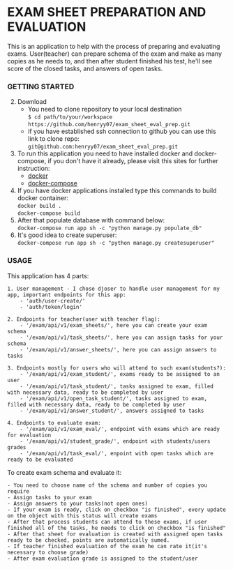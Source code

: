 # EXAM SHEET PREPARATION AND EVALUATION 

This is an application to help with the process of preparing and evaluating exams. User(teacher)
can prepare schema of the exam and make as many copies as he needs to, and then after student
finished his test, he'll see score of the closed tasks, and answers of open tasks.

### GETTING STARTED

2. Download  
    - You need to clone repository to your local destination  
    `$ cd path/to/your/workspace`  
    `https://github.com/henryy07/exam_sheet_eval_prep.git`
    - if you have established ssh connection to github you can use this link to clone repo:  
    `git@github.com:henryy07/exam_sheet_eval_prep.git`  
1. To run this application you need to have installed docker and docker-compose, 
if you don't have it already, please visit this sites for further instruction:  
    - [docker](https://docs.docker.com/ee/supported-platforms/)  
    - [docker-compose](https://github.com/Yelp/docker-compose/blob/master/docs/install.md)  
2. If you have docker applications installed type this commands to build docker container:  
`docker build .`  
`docker-compose build`  
3. After that populate database with command below:  
`docker-compose run app sh -c "python manage.py populate_db"`
4. It's good idea to create superuser:  
`docker-compose run app sh -c "python manage.py createsuperuser"`

### USAGE

This application has 4 parts:  

    1. User management - I chose djoser to handle user management for my app, important endpoints for this app:  
        - 'auth/user-create/'  
        - 'auth/token/login'    
        
    2. Endpoints for teacher(user with teacher flag):  
        - '/exam/api/v1/exam_sheets/', here you can create your exam schema  
        - '/exam/api/v1/task_sheets/', here you can assign tasks for your schema  
        - '/exam/api/v1/answer_sheets/', here you can assign answers to tasks  
        
    3. Endpoints mostly for users who will attend to such exam(students?):  
        - '/exam/api/v1/exam_student/', exams ready to be assigned to an user  
        - '/exam/api/v1/task_student/', tasks assigned to exam, filled with necessary data, ready to be completed by user  
        - '/exam/api/v1/open_task_student/', tasks assigned to exam, filled with necessary data, ready to be completed by user  
        - '/exam/api/v1/answer_student/', answers assigned to tasks  

    4. Endpoints to evaluate exam:
        - '/exam/api/v1/exam_eval/', endpoint with exams which are ready for evaluation
        - '/exam/api/v1/student_grade/', endpoint with students/users grades
        - '/exam/api/v1/task_eval/', enpoint with open tasks which are ready to be evaluated  
        
To create exam schema and evaluate it:  

    - You need to choose name of the schema and number of copies you require  
    - Assign tasks to your exam   
    - Assign answers to your tasks(not open ones)  
    - If your exam is ready, click on checkbox "is finished", every update on the object with this status will create exams     
    - After that process students can attend to these exams, if user finished all of the tasks, he needs to click on checkbox "is finished"  
    - After that sheet for evaluation is created with assigned open tasks ready to be checked, points are automatically sumed.
    - If teacher finished evaluation of the exam he can rate it(it's necessary to choose grade)
    - After exam evaluation grade is assigned to the student/user 